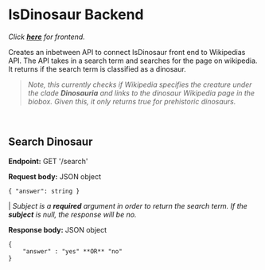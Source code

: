 # IsDinosaur Backend
*Click **[here](https://github.com/Philomena-Kelly/isdinosaur-front-end)** for frontend.*
<br>

Creates an inbetween API to connect IsDinosaur front end to Wikipedias API. The API takes in a search term and searches for the page on wikipedia. It returns if the search term is classified as a dinosaur.

> *Note, this currently checks if Wikipedia specifies the creature under the clade **Dinosauria** and links to the dinosaur Wikipedia page in the biobox. Given this, it only returns true for prehistoric dinosaurs.*
<br>

## Search Dinosaur

**Endpoint:** GET '/search'

**Request body:** JSON object 

`{ "answer": string }`

| *Subject is a **required** argument in order to return the search term. If the **subject** is null, the response will be no.* 

**Response body:** JSON object
```
{
    "answer" : "yes" **OR** "no"
}
```  
